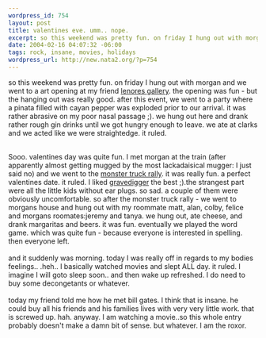 ```yaml
--- 
wordpress_id: 754
layout: post
title: valentines eve. umm.. nope.
excerpt: so this weekend was pretty fun. on friday I hung out with morgan and we went to a art opening at my friend lenores gallery. the opening was fun - but the hanging out was really good. after this event, we went to a party where a pinata filled with cayan pepper was exploded prior to our arrival. it was rather abrasive on my poor nasal passage ;). we hun...
date: 2004-02-16 04:07:32 -06:00
tags: rock, insane, movies, holidays
wordpress_url: http://new.nata2.org/?p=754
---
```

so this weekend was pretty fun. on friday I hung out with morgan and we went to a art opening at my friend <a href="http://www.redrocketgallery.com">lenores gallery</a>. the opening was fun - but the hanging out was really good. after this event, we went to a party where a pinata filled with cayan pepper was exploded prior to our arrival. it was rather abrasive on my poor nasal passage ;). we hung out here and drank rather rough gin drinks until we got hungry enough to leave. we ate at clarks and we acted like we were straightedge. it ruled.<Br><br/>

Sooo. valentines day was quite fun. I met morgan at the train (after apparently almost getting mugged by the most lackadaisical mugger: I just said no) and we went to the <A href="http://nata2.info/?path=pictures%2Fholidays%2Fvalentines_04">monster truck rally</a>. it was really fun. a perfect valentines date. it ruled. I liked <a href="http://www.gravedigger.com">gravedigger</a> the best ;).the strangest part were all the little kids without ear plugs. so sad. a couple of them were obviously uncomfortable. so after the monster truck rally - we went to morgans house and hung out with my roommate matt, alan, colby, felice and morgans roomates:jeremy and tanya. we hung out, ate cheese, and drank margaritas and beers. it was fun. eventually we played the word game. which was quite fun - because everyone is interested in spelling. then everyone left. <Br><br/>and it suddenly was morning. today I was really off in regards to my bodies feelings.. .heh.. I basically watched movies and slept ALL day. it ruled. I imagine I will goto sleep soon.. and then wake up refreshed. I do need to buy some decongetants or whatever. <Br><br/>today my friend told me how he met bill gates. I think that is insane. he could buy all his friends and his families lives with very very little work. that is screwed up. hah. anyway. I am watching a movie..so this whole entry probably doesn't make a damn bit of sense. but whatever. I am the roxor.

